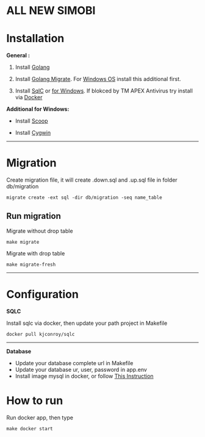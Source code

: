 # ALL NEW SIMOBI

# Installation

**General :**

1. Install [Golang](https://golang.org/dl/)

2. Install [Golang Migrate](https://github.com/golang-migrate/migrate/tree/master/cmd/migrate).
   For [Windows OS](#windows) install this additional first.

3. Install [SqlC](https://docs.sqlc.dev/en/latest/overview/install.html) or [for Windows](https://github.com/kyleconroy/sqlc/releases/download/v1.10.0/sqlc_1.10.0_windows_amd64.zip).
   If blokced by TM APEX Antivirus try install via [Docker](#sqlc)

<!----><a id="windows"></a>

**Additional for Windows:**

- Install [Scoop](https://scoop.sh/)

- Install [Cygwin](http://www.cygwin.com/)

---

# Migration

Create migration file, it will create .down.sql and .up.sql file in folder db/migration

```
migrate create -ext sql -dir db/migration -seq name_table
```

## Run migration

Migrate without drop table

```
make migrate
```

Migrate with drop table

```
make migrate-fresh
```

---

# Configuration

<!----><a id="sqlc"></a>

**SQLC**

Install sqlc via docker, then update your path project in Makefile

```
docker pull kjconroy/sqlc
```

---

**Database**

- Update your database complete url in Makefile
- Update your database ur, user, password in app.env
- Install image mysql in docker, or follow [This Instruction](https://hub.docker.com/_/mysql)

# How to run

Run docker app, then type

```
make docker start
```

